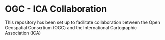 # OGC - ICA Collaboration

This repository has been set up to facilitate collaboration between the Open Geospatial Consortium (OGC) and the International Cartographic Association (ICA).